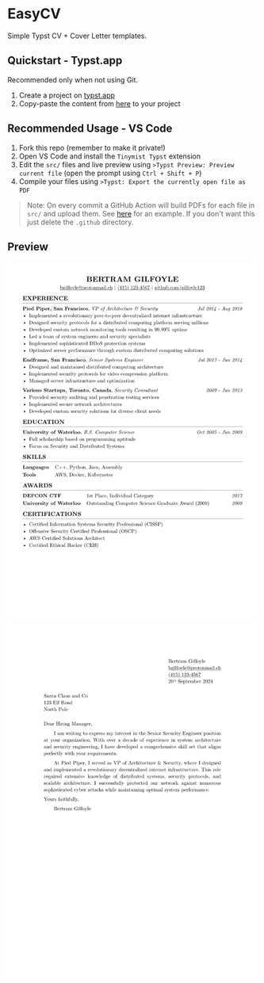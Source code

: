 # EasyCV

Simple Typst CV + Cover Letter templates.

## Quickstart - Typst.app

Recommended only when not using Git.

1. Create a project on [typst.app](https://typst.app/)
2. Copy-paste the content from [here](/src/CV.typ) to your project

## Recommended Usage - VS Code

1. Fork this repo (remember to make it private!)
2. Open VS Code and install the `Tinymist Typst` extension
3. Edit the `src/` files and live preview using `>Typst Preview: Preview current file` (open the prompt using `Ctrl + Shift + P`)
4. Compile your files using `>Typst: Export the currently open file as PDF`

> Note: On every commit a GitHub Action will build PDFs for each file in `src/` and upload them. See [here](https://github.com/nikulpatel3141/EasyCV/actions/runs/11593443428) for an example. If you don't want this just delete the `.github` directory.

## Preview

![CV](/assets/samples/CV.png)

![Cover Letter](/assets/samples/Cover_Letter.png)
